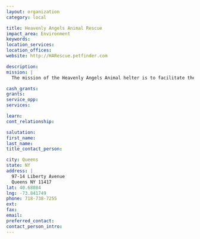 ```yaml
---
layout: organization
category: local

title: Heavenly Angels Animal Rescue
impact_area: Environment
keywords: 
location_services: 
location_offices: 
website: http://HARescue.petfinder.com

description: 
mission: |
  The mission of the Heavenly Angels Animal helter is to facilitate the placement of animals from puppy mills, owner surrenders, high kill shelters, or just abanoned and place them in desirable loving homes; until then, we will provide and maintain a sheltter for them and provide food, shelter and health care. All of our animals are spay/neutered. The animals in our care, are guests, and are never euthanized merely because we lack space or because the animal's stay with us has exceeded a predefined amount if time. We are non-profit and able to do this only through the help of our volunteer and donations.

cash_grants: 
grants: 
service_opp: 
services: 

learn: 
cont_relationship: 

salutation: 
first_name: 
last_name: 
title_contact_person: 

city: Queens
state: NY
address: |
  97-14 Liberty Avenue  
  Queens NY 11417
lat: 40.68084
lng: -73.841749
phone: 718-738-7255
ext: 
fax: 
email: 
preferred_contact: 
contact_person_intro: 
---
```

